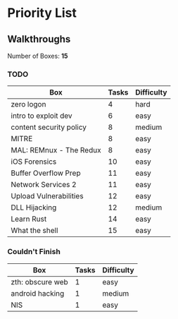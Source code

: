 # Priority List

## Walkthroughs

Number of Boxes: **15**

### TODO

|Box                      |Tasks  |Difficulty
|---                      |---    |---
|zero logon               |4      |hard
|intro to exploit dev     |6      |easy
|content security policy  |8      |medium
|MITRE                    |8      |easy
|MAL: REMnux - The Redux  |8      |easy
|iOS Forensics            |10     |easy
|Buffer Overflow Prep     |11     |easy
|Network Services 2       |11     |easy
|Upload Vulnerabilities   |12     |easy
|DLL Hijacking            |12     |medium
|Learn Rust               |14     |easy
|What the shell           |15     |easy

### Couldn't Finish

|Box                      |Tasks  |Difficulty
|---                      |---    |---
|zth: obscure web         |1      |easy
|android hacking          |1      |medium
|NIS                      |1      |easy

```json
```
